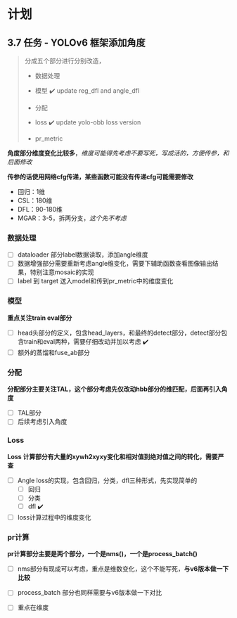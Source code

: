 # 计划

## 3.7 任务 - YOLOv6 框架添加角度

> 分成五个部分进行分别改造，
> 
>- 数据处理 
> 
>- 模型  :heavy_check_mark: update reg_dfl and angle_dfl
> - 分配
> - loss :heavy_check_mark: update yolo-obb loss version
> - pr_metric 

**角度部分维度变化比较多**，*维度可能得先考虑不要写死，写成活的，方便传参，和后面修改*

**传参的话使用网络cfg传递，某些函数可能没有传递cfg可能需要修改**

- 回归：1维
- CSL：180维
- DFL：90-180维
- MGAR：3-5，拆两分支，*这个先不考虑*

### 数据处理

- [ ] dataloader 部分label数据读取，添加angle维度
- [ ] 数据增强部分需要重新考虑angle维变化，需要下辅助函数查看图像输出结果，特别注意mosaic的实现
- [ ] label 到 target 送入model和传到pr_metric中的维度变化

### 模型

**重点关注train eval部分**

- [ ] head头部分的定义，包含head_layers，和最终的detect部分，detect部分包含train和eval两种，需要仔细改动并加以考虑 :heavy_check_mark:
- [ ] 额外的蒸馏和fuse_ab部分

### 分配

**分配部分主要关注TAL，这个部分考虑先仅改动hbb部分的维匹配，后面再引入角度**

- [ ] TAL部分 
- [ ] 后续考虑引入角度

### Loss

**Loss 计算部分有大量的xywh2xyxy变化和相对值到绝对值之间的转化，需要严查**

- [ ] Angle loss的实现，包含回归，分类，dfl三种形式，先实现简单的
  - [ ] 回归
  - [ ] 分类
  - [ ] dfl :heavy_check_mark:
- [ ] loss计算过程中的维度变化

### pr计算

**pr计算部分主要是两个部分，一个是nms()，一个是process_batch()**

- [ ] nms部分有现成可以考虑，重点是维数变化，这个不能写死，**与v6版本做一下比较**
- [ ] process_batch 部分也同样需要与v6版本做一下对比
- [ ] 重点在维度









